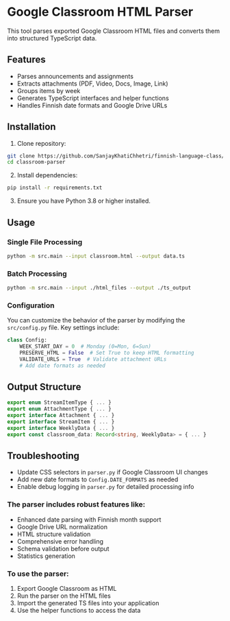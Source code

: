 # Google Classroom HTML Parser

This tool parses exported Google Classroom HTML files and converts them into structured TypeScript data.

## Features

- Parses announcements and assignments
- Extracts attachments (PDF, Video, Docs, Image, Link)
- Groups items by week
- Generates TypeScript interfaces and helper functions
- Handles Finnish date formats and Google Drive URLs

## Installation

1. Clone repository:
```bash
git clone https://github.com/SanjayKhatiChhetri/finnish-language-class/tree/tools/classroom-parser.git
cd classroom-parser
```
2. Install dependencies:
```bash
pip install -r requirements.txt
```
3. Ensure you have Python 3.8 or higher installed.
   
## Usage

### Single File Processing
```bash
python -m src.main --input classroom.html --output data.ts
```

### Batch Processing
```bash
python -m src.main --input ./html_files --output ./ts_output
```

### Configuration
You can customize the behavior of the parser by modifying the `src/config.py` file. Key settings include:
```python
class Config:
    WEEK_START_DAY = 0  # Monday (0=Mon, 6=Sun)
    PRESERVE_HTML = False  # Set True to keep HTML formatting
    VALIDATE_URLS = True  # Validate attachment URLs
    # Add date formats as needed
```
## Output Structure
``` typescript
export enum StreamItemType { ... }
export enum AttachmentType { ... }
export interface Attachment { ... }
export interface StreamItem { ... }
export interface WeeklyData { ... }
export const classroom_data: Record<string, WeeklyData> = { ... }
```

## Troubleshooting
- Update CSS selectors in `parser.py` if Google Classroom UI changes
- Add new date formats to `Config.DATE_FORMATS` as needed
- Enable debug logging in `parser.py` for detailed processing info

### The parser includes robust features like:
- Enhanced date parsing with Finnish month support
- Google Drive URL normalization
- HTML structure validation
- Comprehensive error handling
- Schema validation before output
- Statistics generation


### To use the parser:
1. Export Google Classroom as HTML
2. Run the parser on the HTML files
3. Import the generated TS files into your application
4. Use the helper functions to access the data
